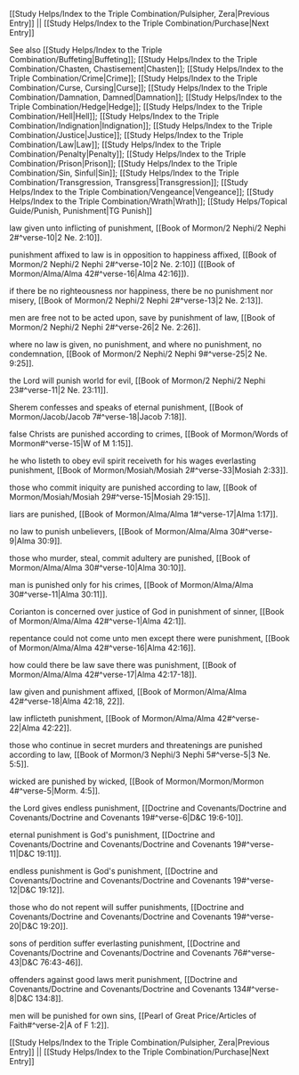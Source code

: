 [[Study Helps/Index to the Triple Combination/Pulsipher, Zera|Previous Entry]]  ||  [[Study Helps/Index to the Triple Combination/Purchase|Next Entry]]

 See also [[Study Helps/Index to the Triple Combination/Buffeting|Buffeting]]; [[Study Helps/Index to the Triple Combination/Chasten, Chastisement|Chasten]]; [[Study Helps/Index to the Triple Combination/Crime|Crime]]; [[Study Helps/Index to the Triple Combination/Curse, Cursing|Curse]]; [[Study Helps/Index to the Triple Combination/Damnation, Damned|Damnation]]; [[Study Helps/Index to the Triple Combination/Hedge|Hedge]]; [[Study Helps/Index to the Triple Combination/Hell|Hell]]; [[Study Helps/Index to the Triple Combination/Indignation|Indignation]]; [[Study Helps/Index to the Triple Combination/Justice|Justice]]; [[Study Helps/Index to the Triple Combination/Law|Law]]; [[Study Helps/Index to the Triple Combination/Penalty|Penalty]]; [[Study Helps/Index to the Triple Combination/Prison|Prison]]; [[Study Helps/Index to the Triple Combination/Sin, Sinful|Sin]]; [[Study Helps/Index to the Triple Combination/Transgression, Transgress|Transgression]]; [[Study Helps/Index to the Triple Combination/Vengeance|Vengeance]]; [[Study Helps/Index to the Triple Combination/Wrath|Wrath]]; [[Study Helps/Topical Guide/Punish, Punishment|TG Punish]]

 law given unto inflicting of punishment, [[Book of Mormon/2 Nephi/2 Nephi 2#^verse-10|2 Ne. 2:10]].

 punishment affixed to law is in opposition to happiness affixed, [[Book of Mormon/2 Nephi/2 Nephi 2#^verse-10|2 Ne. 2:10]] ([[Book of Mormon/Alma/Alma 42#^verse-16|Alma 42:16]]).

 if there be no righteousness nor happiness, there be no punishment nor misery, [[Book of Mormon/2 Nephi/2 Nephi 2#^verse-13|2 Ne. 2:13]].

 men are free not to be acted upon, save by punishment of law, [[Book of Mormon/2 Nephi/2 Nephi 2#^verse-26|2 Ne. 2:26]].

 where no law is given, no punishment, and where no punishment, no condemnation, [[Book of Mormon/2 Nephi/2 Nephi 9#^verse-25|2 Ne. 9:25]].

 the Lord will punish world for evil, [[Book of Mormon/2 Nephi/2 Nephi 23#^verse-11|2 Ne. 23:11]].

 Sherem confesses and speaks of eternal punishment, [[Book of Mormon/Jacob/Jacob 7#^verse-18|Jacob 7:18]].

 false Christs are punished according to crimes, [[Book of Mormon/Words of Mormon#^verse-15|W of M 1:15]].

 he who listeth to obey evil spirit receiveth for his wages everlasting punishment, [[Book of Mormon/Mosiah/Mosiah 2#^verse-33|Mosiah 2:33]].

 those who commit iniquity are punished according to law, [[Book of Mormon/Mosiah/Mosiah 29#^verse-15|Mosiah 29:15]].

 liars are punished, [[Book of Mormon/Alma/Alma 1#^verse-17|Alma 1:17]].

 no law to punish unbelievers, [[Book of Mormon/Alma/Alma 30#^verse-9|Alma 30:9]].

 those who murder, steal, commit adultery are punished, [[Book of Mormon/Alma/Alma 30#^verse-10|Alma 30:10]].

 man is punished only for his crimes, [[Book of Mormon/Alma/Alma 30#^verse-11|Alma 30:11]].

 Corianton is concerned over justice of God in punishment of sinner, [[Book of Mormon/Alma/Alma 42#^verse-1|Alma 42:1]].

 repentance could not come unto men except there were punishment, [[Book of Mormon/Alma/Alma 42#^verse-16|Alma 42:16]].

 how could there be law save there was punishment, [[Book of Mormon/Alma/Alma 42#^verse-17|Alma 42:17-18]].

 law given and punishment affixed, [[Book of Mormon/Alma/Alma 42#^verse-18|Alma 42:18, 22]].

 law inflicteth punishment, [[Book of Mormon/Alma/Alma 42#^verse-22|Alma 42:22]].

 those who continue in secret murders and threatenings are punished according to law, [[Book of Mormon/3 Nephi/3 Nephi 5#^verse-5|3 Ne. 5:5]].

 wicked are punished by wicked, [[Book of Mormon/Mormon/Mormon 4#^verse-5|Morm. 4:5]].

 the Lord gives endless punishment, [[Doctrine and Covenants/Doctrine and Covenants/Doctrine and Covenants 19#^verse-6|D&C 19:6-10]].

 eternal punishment is God's punishment, [[Doctrine and Covenants/Doctrine and Covenants/Doctrine and Covenants 19#^verse-11|D&C 19:11]].

 endless punishment is God's punishment, [[Doctrine and Covenants/Doctrine and Covenants/Doctrine and Covenants 19#^verse-12|D&C 19:12]].

 those who do not repent will suffer punishments, [[Doctrine and Covenants/Doctrine and Covenants/Doctrine and Covenants 19#^verse-20|D&C 19:20]].

 sons of perdition suffer everlasting punishment, [[Doctrine and Covenants/Doctrine and Covenants/Doctrine and Covenants 76#^verse-43|D&C 76:43-46]].

 offenders against good laws merit punishment, [[Doctrine and Covenants/Doctrine and Covenants/Doctrine and Covenants 134#^verse-8|D&C 134:8]].

 men will be punished for own sins, [[Pearl of Great Price/Articles of Faith#^verse-2|A of F 1:2]].

[[Study Helps/Index to the Triple Combination/Pulsipher, Zera|Previous Entry]]  ||  [[Study Helps/Index to the Triple Combination/Purchase|Next Entry]]